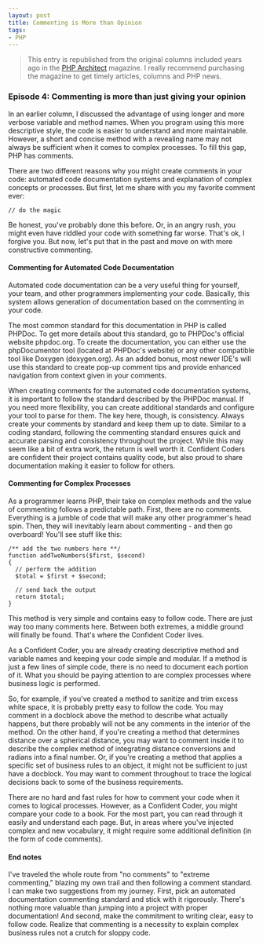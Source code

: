 ```yaml
---
layout: post
title: Commenting is More than Opinion
tags:
- PHP
---
```

> This entry is republished from the original columns included years ago in the [PHP Architect](http://phparch.com) magazine.  I really recommend purchasing the magazine to get timely articles, columns and PHP news.

### Episode 4: Commenting is more than just giving your opinion

In an earlier column, I discussed the advantage of using longer and more verbose variable and method names.  When you program using this more descriptive style, the code is easier to understand and more maintainable.  However, a short and concise method with a revealing name may not always be sufficient when it comes to complex processes.  To fill this gap, PHP has comments.  

There are two different reasons why you might create comments in your code: automated code documentation systems and explanation of complex concepts or processes.  But first, let me share with you my favorite comment ever:

```php?start_inline=1
// do the magic
```

Be honest, you've probably done this before.  Or, in an angry rush, you might even have riddled your code with something far worse.  That's ok, I forgive you.  But now, let's put that in the past and move on with more constructive commenting.

#### Commenting for Automated Code Documentation

Automated code documentation can be a very useful thing for yourself, your team, and other programmers implementing your code.  Basically, this system allows generation of documentation based on the commenting in your code.  

The most common standard for this documentation in PHP is called PHPDoc.  To get more details about this standard, go to PHPDoc's official website phpdoc.org.  To create the documentation, you can either use the phpDocumentor tool (located at PHPDoc's website) or any other compatible tool like Doxygen (doxygen.org).  As an added bonus, most newer IDE's will use this standard to create pop-up comment tips and provide enhanced navigation from context given in your comments.

When creating comments for the automated code documentation systems, it is important to follow the standard described by the PHPDoc manual.  If you need more flexibility, you can create additional standards and configure your tool to parse for them.  The key here, though, is consistency.  Always create your comments by standard and keep them up to date.  Similar to a coding standard, following the commenting standard ensures quick and accurate parsing and consistency throughout the project.  While this may seem like a bit of extra work, the return is well worth it.  Confident Coders are confident their project contains quality code, but also proud to share documentation making it easier to follow for others.

#### Commenting for Complex Processes

As a programmer learns PHP, their take on complex methods and the value of commenting follows a predictable path.  First, there are no comments.  Everything is a jumble of code that will make any other programmer's head spin.  Then, they will inevitably learn about commenting - and then go overboard!  You'll see stuff like this:

```php?start_inline=1
/** add the two numbers here **/
function addTwoNumbers($first, $second)
{
  // perform the addition
  $total = $first + $second;

  // send back the output
  return $total;
}
```

This method is very simple and contains easy to follow code.  There are just way too many comments here.  Between both extremes, a middle ground will finally be found.  That's where the Confident Coder lives.

As a Confident Coder, you are already creating descriptive method and variable names and keeping your code simple and modular.  If a method is just a few lines of simple code, there is no need to document each portion of it.  What you should be paying attention to are complex processes where business logic is performed.

So, for example, if you've created a method to sanitize and trim excess white space, it is probably pretty easy to follow the code.  You may comment in a docblock above the method to describe what actually happens, but there probably will not be any comments in the interior of the method.  On the other hand, if you're creating a method that determines distance over a spherical distance, you may want to comment inside it to describe the complex method of integrating distance conversions and radians into a final number.  Or, if you're creating a method that applies a specific set of business rules to an object, it might not be sufficient to just have a docblock.  You may want to comment throughout to trace the logical decisions back to some of the business requirements.

There are no hard and fast rules for how to comment your code when it comes to logical processes.  However, as a Confident Coder, you might compare your code to a book.  For the most part, you can read through it easily and understand each page.  But, in areas where you've injected complex and new vocabulary, it might require some additional definition (in the form of code comments).

#### End notes

I've traveled the whole route from "no comments" to "extreme commenting," blazing my own trail and then following a comment standard.  I can make two suggestions from my journey.  First, pick an automated documentation commenting standard and stick with it rigorously.  There's nothing more valuable than jumping into a project with proper documentation!  And second, make the commitment to writing clear, easy to follow code.  Realize that commenting is a necessity to explain complex business rules not a crutch for sloppy code.
